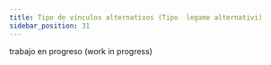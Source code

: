 ```yaml
---
title: Tipo de vínculos alternativos (Tipo  legame alternativi)
sidebar_position: 31
---
```


trabajo en progreso (work in progress)